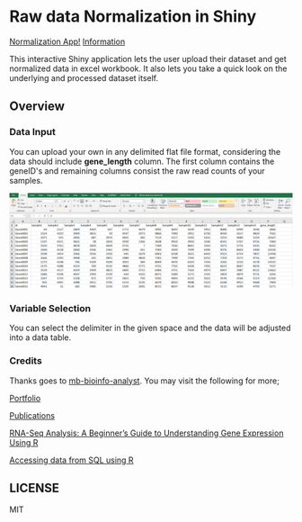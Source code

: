Raw data Normalization in Shiny
===========
[Normalization App!](https://bmustafa12.shinyapps.io/Normalization/)
[Information](index.html)

This interactive Shiny application lets the user upload their dataset and get normalized data in excel workbook. It also lets you take a quick look on the underlying and processed dataset itself.

## Overview

### Data Input
You can upload your own in any delimited flat file format, considering the data should include **gene_length** column. 
The first column contains the geneID's and remaining columns consist the raw read counts of your samples.

![Overview of input data!](InputData_overview.png)

### Variable Selection
You can select the delimiter in the given space and the data will be adjusted into a data table.


### Credits
Thanks goes to [mb-bioinfo-analyst](https://github.com/mb-bioinfo-analyst).
You may visit the following for more;

[Portfolio](https://mb-bioinfo-analyst.github.io/Portfolio/)

[Publications](https://sites.google.com/view/bilalmustafa/publications?authuser=0)

[RNA-Seq Analysis: A Beginner’s Guide to Understanding Gene Expression Using R](https://rnaseqanalysis.netlify.app/)

[Accessing data from SQL using R](https://mb-bioinfo-analyst.github.io/Tutorials/R2SQL.nb.html)

## LICENSE
MIT
